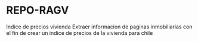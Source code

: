 # REPO-RAGV
Indice de precios vivienda
Extraer informacion de paginas inmobiliarias con el fin de crear un indice de precios de la vivienda para chile
